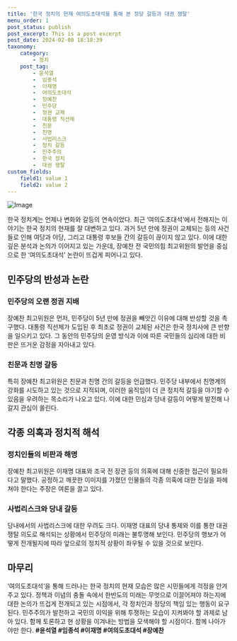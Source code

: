 ```yaml
---
title: '한국 정치의 현재 여의도초대석을 통해 본 정당 갈등과 대권 쟁탈'
menu_order: 1
post_status: publish
post_excerpt: This is a post excerpt
post_date: 2024-02-08 18:18:39
taxonomy:
    category:
        - 정치
    post_tag:
        - 윤석열
        -  임종석
        -  이재명
        -  여의도초대석
        -  장예찬
        -  민주당
        -  정권 교체
        -  대통령 직선제
        -  친문
        -  친명
        -  사법리스크
        -  정치 갈등
        -  민주주의
        -  한국 정치
        -  대권 쟁탈
custom_fields:
    field1: value 1
    field2: value 2
---
```


![Image](https://imgnews.pstatic.net/image/660/2024/02/08/0000055199_001_20240208111201662.jpg?type=w647)

한국 정치계는 언제나 변화와 갈등의 연속이었다. 최근 ‘여의도초대석’에서 전해지는 이야기는 한국 정치의 현재를 잘 대변하고 있다. 과거 5년 만에 정권이 교체되는 등의 사건들로 인해 여당과 야당, 그리고 대통령 후보들 간의 갈등이 끊이지 않고 있다. 이에 대한 깊은 분석과 논의가 이어지고 있는 가운데, 장예찬 전 국민의힘 최고위원의 발언을 중심으로 한 ‘여의도초대석’ 논란이 뜨겁게 피어나고 있다.
## 민주당의 반성과 논란
### 민주당의 오랜 정권 지배
장예찬 최고위원은 먼저, 민주당이 5년 만에 정권을 빼앗긴 이유에 대해 반성할 것을 촉구했다. 대통령 직선제가 도입된 후 최초로 정권이 교체된 사건은 한국 정치사에 큰 반향을 일으키고 있다. 그 동안의 민주당의 운영 방식과 이에 따른 국민들의 심리에 대한 비판은 뜨거운 감정을 자아내고 있다.
### 친문과 친명 갈등
특히 장예찬 최고위원은 친문과 친명 간의 갈등을 언급했다. 민주당 내부에서 친명계의 강화를 시도하고 있는 것으로 지적되며, 이러한 움직임이 더 큰 정치적 갈등을 야기할 수 있음을 우려하는 목소리가 나오고 있다. 이에 대한 민심과 당내 갈등이 어떻게 발전해 나갈지 관심이 쏠린다.
## 각종 의혹과 정치적 해석
### 정치인들의 비판과 해명
장예찬 최고위원은 이재명 대표와 조국 전 장관 등의 의혹에 대해 신중한 접근이 필요하다고 말했다. 공정하고 깨끗한 이미지를 가졌던 인물들의 각종 의혹에 대한 진실을 파헤쳐야 한다는 주장은 여론을 끌고 있다.
### 사법리스크와 당내 갈등
당내에서의 사법리스크에 대한 우려도 크다. 이재명 대표의 당내 통제와 이를 통한 대권 쟁탈 의도로 해석되는 상황에서 민주당의 미래는 불투명해 보인다. 민주당의 행보가 어떻게 전개될지에 따라 앞으로의 정치적 상황이 좌우될 수 있을 것으로 보인다.
## 마무리
‘여의도초대석’을 통해 드러나는 한국 정치의 현재 모습은 많은 시민들에게 걱정을 안겨주고 있다. 정책과 이념의 충돌 속에서 한반도의 미래는 무엇으로 이끌어져야 하는지에 대한 논의가 뜨겁게 전개되고 있는 시점에서, 각 정치인과 정당의 책임 있는 행동이 요구된다. 민주주의가 발전하고 국민의 이익을 위해 투쟁하는 모습이 지켜봐야 할 과제로 남아 있다. 함께 토론하고 현 상황을 이겨내는 방법을 모색해야 할 시점이다. 함께 나아가야만 한다.
**#윤석열 #임종석 #이재명 #여의도초대석 #장예찬**
